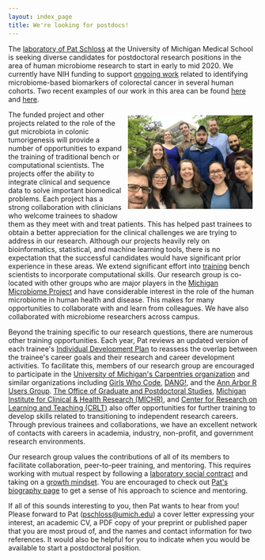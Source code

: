 ```yaml
---
layout: index_page
title: We're looking for postdocs!
---
```


The [laboratory of Pat Schloss](http://www.schlosslab.org) at the University of Michigan Medical School is seeking diverse candidates for postdoctoral research positions in the area of human microbiome research to start in early to mid 2020. We currently have NIH funding to support [ongoing work](http://www.schlosslab.org/science/#crc) related to identifying microbiome-based biomarkers of colorectal cancer in several human cohorts. Two recent examples of our work in this area can be found [here](https://doi.org/10.1101/816090) and [here](https://mbio.asm.org/content/10/4/e01454-19).

<img alt="Join Us!" style="float:right;width:50%;padding:10px" src="assets/img/lab.jpg"/>

The funded project and other projects related to the role of the gut microbiota in colonic tumorigenesis will provide a number of opportunities to expand the training of traditional bench or computational scientists. The projects offer the ability to integrate clinical and sequence data to solve important biomedical problems. Each project has a strong collaboration with clinicians who welcome trainees to shadow them as they meet with and treat patients. This has helped past trainees to obtain a better appreciation for the clinical challenges we are trying to address in our research. Although our projects heavily rely on bioinformatics, statistical, and machine learning tools, there is no expectation that the successful candidates would have significant prior experience in these areas. We extend significant effort into [training](lab_business) bench scientists to incorporate computational skills. Our research group is co-located with other groups who are major players in the [Michigan Microbiome Project](https://microbe.med.umich.edu) and have considerable interest in the role of the human microbiome in human health and disease. This makes for many opportunities to collaborate with and learn from colleagues. We have also collaborated with microbiome researchers across campus.

Beyond the training specific to our research questions, there are numerous other training opportunities. Each year, Pat reviews an updated version of each trainee's [Individual Development Plan](https://www.sciencemag.org/careers/2013/05/myidp) to reassess the overlap between the trainee's career goals and their research and career development activities. To facilitate this, members of our research group are encouraged to participate in the [University of Michigan's Carpentries organization](https://umswc.github.io) and similar organizations including [Girls Who Code](http://umich.edu/~girlswc/), [DANG!](https://um-dang.github.io), and the [Ann Arbor R Users Group](https://annarborrusergroup.github.io). [The Office of Graduate and Postdoctoral Studies](https://ogps.med.umich.edu), [Michigan Institute for Clinical & Health Research (MICHR)](https://www.michr.umich.edu), and [Center for Research on Learning and Teaching (CRLT)](http://www.crlt.umich.edu) also offer opportunities for further training to develop skills related to transitioning to independent research careers. Through previous trainees and collaborations, we have an excellent network of contacts with careers in academia, industry, non-profit, and government research environments.

Our research group values the contributions of all of its members to facilitate collaboration, peer-to-peer training, and mentoring. This requires working with mutual respect by following a [laboratory social contract](http://www.schlosslab.org/lab_business/social_contract.html) and taking on a [growth mindset](http://www.academichermit.com/2016/01/04/Suck-until-you-dont.html). You are encouraged to check out [Pat's biography page](http://www.schlosslab.org/labbies/schloss.html) to get a sense of his approach to science and mentoring.

If all of this sounds interesting to you, then Pat wants to hear from you! Please forward to Pat ([pschloss@umich.edu](mailto:pschloss@umich.edu)) a cover letter expressing your interest, an academic CV, a PDF copy of your preprint or published paper that you are most proud of, and the names and contact information for two references. It would also be helpful for you to indicate when you would be available to start a postdoctoral position.
